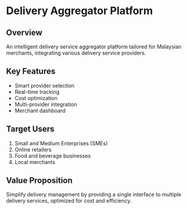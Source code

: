 # Delivery Aggregator Platform

## Overview
An intelligent delivery service aggregator platform tailored for Malaysian merchants, integrating various delivery service providers.

## Key Features
- Smart provider selection
- Real-time tracking
- Cost optimization
- Multi-provider integration
- Merchant dashboard

## Target Users
1. Small and Medium Enterprises (SMEs)
2. Online retailers
3. Food and beverage businesses
4. Local merchants

## Value Proposition
Simplify delivery management by providing a single interface to multiple delivery services, optimized for cost and efficiency.
